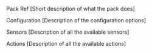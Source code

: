 Pack Ref
[Short description of what the pack does]

Configuration
[Description of the configuration options]

Sensors
[Description of all the available sensors]

Actions
[Description of all the available actions]